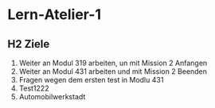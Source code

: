 # Lern-Atelier-1
## H2 Ziele
1. Weiter an Modul 319 arbeiten, un mit Mission 2 Anfangen
2. Weiter an Modul 431 arbeiten und mit Mission 2 Beenden
3. Fragen wegen dem ersten test in Modlu 431
1. Test1222
2. Automobilwerkstadt